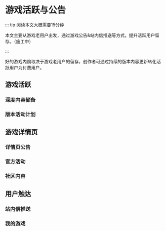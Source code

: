 # 游戏活跃与公告

::: tip 阅读本文大概需要15分钟

本文主要从游戏老用户出发，通过游戏公告&站内信推送等方式，提升活跃用户留存。（施工中）

::: 

好的游戏内购取决于游戏老用户的留存，创作者可通过持续的版本内容更新转化活跃用户为付费用户。

## 游戏活跃

### 深度内容储备

### 版本活动计划

## 游戏详情页

### 详情页公告

### 官方活动

### 社区内容

## 用户触达

### 站内信推送

### 我的游戏

